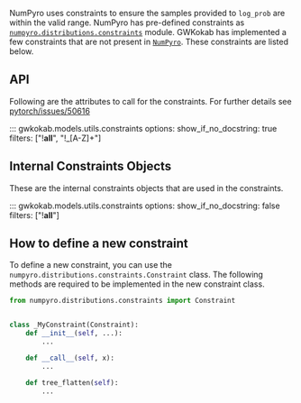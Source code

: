 NumPyro uses constraints to ensure the samples provided to `log_prob` are within the valid range. NumPyro has pre-defined constraints as [`numpyro.distributions.constraints`](https://num.pyro.ai/en/stable/distributions.html#constraints) module. GWKokab has implemented a few constraints that are not present in [`NumPyro`](https://num.pyro.ai/en/stable/index.html). These constraints are listed below.

## API

Following are the attributes to call for the constraints. For further details see [pytorch/issues/50616](https://github.com/pytorch/pytorch/issues/50616)

::: gwkokab.models.utils.constraints
    options:
        show_if_no_docstring: true
        filters: ["!__all__", "!_[A-Z]+"]

## Internal Constraints Objects

These are the internal constraints objects that are used in the constraints.

::: gwkokab.models.utils.constraints
    options:
        show_if_no_docstring: false
        filters: ["!__all__"]

## How to define a new constraint

To define a new constraint, you can use the `numpyro.distributions.constraints.Constraint` class. The following methods are required to be implemented in the new constraint class.

```python
from numpyro.distributions.constraints import Constraint


class _MyConstraint(Constraint):
    def __init__(self, ...):
        ...

    def __call__(self, x):
        ...

    def tree_flatten(self):
        ...
```
